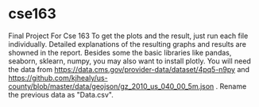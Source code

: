 # cse163
Final Project For Cse 163
To get the plots and the result, just run each file individually. Detailed explanations of the resulting graphs and results are showned in the report. Besides some the basic libraries like pandas, seaborn, sklearn, numpy, you may also want to install plotly.
You will need the data from https://data.cms.gov/provider-data/dataset/4pq5-n9py and https://github.com/kjhealy/us-county/blob/master/data/geojson/gz_2010_us_040_00_5m.json . Rename the previous data as "Data.csv".
